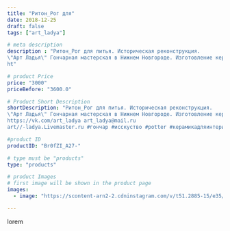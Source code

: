 ```yaml
---
title: "Ритон_Рог для"
date: 2018-12-25
draft: false
tags: ["art_ladya"]

# meta description
description : "Ритон_Рог для питья. Историческая реконструкция.
\"Арт Ладья\" Гончарная мастерская в Нижнем Новгороде. Изготовление керамики и мастер//-классы по обучению. 
ht"

# product Price
price: "3000"
priceBefore: "3600.0"

# Product Short Description
shortDescription: "Ритон_Рог для питья. Историческая реконструкция.
\"Арт Ладья\" Гончарная мастерская в Нижнем Новгороде. Изготовление керамики и мастер//-классы по обучению. 
https://vk.com/art_ladya art_ladya@mail.ru 
art//-ladya.Livemaster.ru #гончар #исскуство #potter #керамикадляинтерьера #керамикаручнаяработа #гончарнаямастерская #керамиканазаказ #handmade #посудаизглины #керамика #гончарнаяпосуда #эксклюзивнаякерамика #dishes #decor #ceramicar #peaches #ритон #claygoods #restaurant #earthenware #ceramic #design #wine #чаша #horn #ceramicart #berries #рог #magic #авторскаякерамика"

#product ID
productID: "Br0fZI_A27-"

# type must be "products"
type: "products"

# product Images
# first image will be shown in the product page
images:
  - image: "https://scontent-arn2-2.cdninstagram.com/v/t51.2885-15/e35/47582956_125226761839800_7460644559560066322_n.jpg?tp=1&_nc_ht=scontent-arn2-2.cdninstagram.com&_nc_cat=100&_nc_ohc=vjQhMv3AjYIAX-Itvpi&ccb=7-4&oh=192a1c370ff603ed80b71b31a65cf0d1&oe=608417E2&_nc_sid=86f79a&ig_cache_key=MTk0MjMxNTQwNjM3OTQxMzI0Ng%3D%3D.2-ccb7-4"

---
```

lorem
